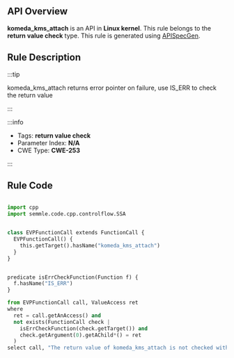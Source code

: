 ---
---


## API Overview
**komeda_kms_attach** is an API in **Linux kernel**. This rule belongs to the **return value check** type. This rule is generated using [APISpecGen](../../tools/APISpecGen).
## Rule Description

:::tip

komeda_kms_attach returns error pointer on failure, use IS_ERR to check the return value

:::

:::info

- Tags: **return value check**
- Parameter Index: **N/A**
- CWE Type: **CWE-253**

:::

## Rule Code
```python

import cpp
import semmle.code.cpp.controlflow.SSA


class EVPFunctionCall extends FunctionCall {
  EVPFunctionCall() {
    this.getTarget().hasName("komeda_kms_attach")
  }
}


predicate isErrCheckFunction(Function f) {
  f.hasName("IS_ERR") 
}

from EVPFunctionCall call, ValueAccess ret
where
  ret = call.getAnAccess() and
  not exists(FunctionCall check |
    isErrCheckFunction(check.getTarget()) and
    check.getArgument(0).getAChild*() = ret
  )
select call, "The return value of komeda_kms_attach is not checked with IS_ERR."
    
```